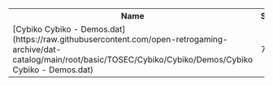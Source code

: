 <table>
<tr><th>Name</th><th>Size</th></tr>
<tr><td>[Cybiko Cybiko - Demos.dat](https://raw.githubusercontent.com/open-retrogaming-archive/dat-catalog/main/root/basic/TOSEC/Cybiko/Cybiko/Demos/Cybiko Cybiko - Demos.dat)</td><td>790</td></tr>
</table>
